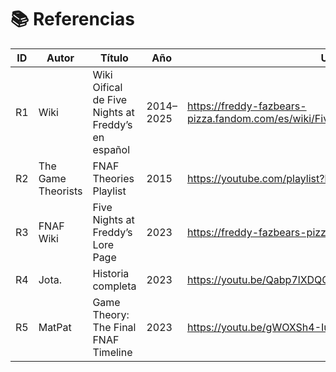 # 📚 Referencias

| ID | Autor | Título | Año | URL | Tipo |
|----|--------|--------|-----|-----|------|
| R1 | Wiki | Wiki Oifical de Five Nights at Freddy’s en español | 2014–2025 | https://freddy-fazbears-pizza.fandom.com/es/wiki/Five_Nights_at_Freddy%27s_Wiki | Sitio web |
| R2 | The Game Theorists | FNAF Theories Playlist | 2015 | https://youtube.com/playlist?list=PL35FE5C4B157509C9 | Video |
| R3 | FNAF Wiki | Five Nights at Freddy’s Lore Page | 2023 | https://freddy-fazbears-pizza.fandom.com | Sitio web |
| R4 | Jota. | Historia completa | 2023 | https://youtu.be/Qabp7lXDQOg?si=CLcMK_uH3rqq0Hit | Video |
| R5 | MatPat | Game Theory: The Final FNAF Timeline | 2023 | https://youtu.be/gWOXSh4-Iuc?si=CMgnD3yQ2vBbUbvA | Video |
